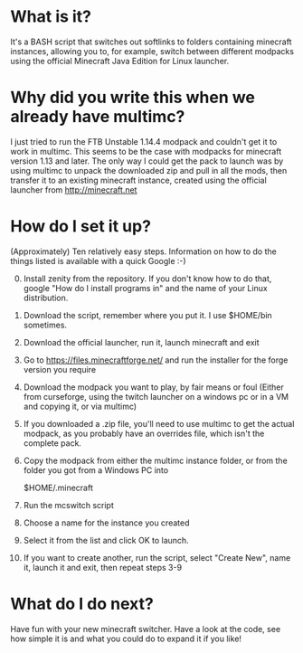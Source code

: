# What is it?

It's a BASH script that switches out softlinks to folders containing minecraft instances, allowing you to, for example, switch between different modpacks using the official Minecraft Java Edition for Linux launcher.

# Why did you write this when we already have multimc?

I just tried to run the FTB Unstable 1.14.4 modpack and couldn't get it to work in multimc. This seems to be the case with modpacks for minecraft version 1.13 and later. The only way I could get the pack to launch was by using multimc to unpack the downloaded zip and pull in all the mods, then transfer it to an existing minecraft instance, created using the official launcher from http://minecraft.net

# How do I set it up?

(Approximately) Ten relatively easy steps. Information on how to do the things listed is available with a quick Google :-)

0. Install zenity from the repository. If you don't know how to do that, google "How do I install programs in" and the name of your Linux distribution.

1. Download the script, remember where you put it. I use $HOME/bin sometimes.

2. Download the official launcher, run it, launch minecraft and exit

3. Go to https://files.minecraftforge.net/ and run the installer for the forge version you require

4. Download the modpack you want to play, by fair means or foul (Either from curseforge, using the twitch launcher on a windows pc or in a VM and copying it, or via multimc)

5. If you downloaded a .zip file, you'll need to use multimc to get the actual modpack, as you probably have an overrides file, which isn't the complete pack.

6. Copy the modpack from either the multimc instance folder, or from the folder you got from a Windows PC into

	$HOME/.minecraft

7. Run the mcswitch script

8. Choose a name for the instance you created

9. Select it from the list and click OK to launch.

10. If you want to create another, run the script, select "Create New", name it, launch it and exit, then repeat steps 3-9
	
# What do I do next?

Have fun with your new minecraft switcher. Have a look at the code, see how simple it is and what you could do to expand it if you like!

